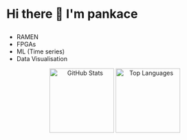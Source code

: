 # Hi there 👋 I'm pankace <br></p>

- RAMEN
- FPGAs
- ML (Time series)
- Data Visualisation
<p align="center"> <img src="https://github-readme-stats.vercel.app/api?username=pankace&show_icons=true&theme=radical" alt="GitHub Stats" height="150" /> <img src="https://github-readme-stats.vercel.app/api/top-langs/?username=pankace&layout=compact&theme=radical" alt="Top Languages" height="150" /> </p>



```math \ce{$&#x5C;unicode[goombafont; color:red; pointer-events: none; z-index: -10; position: fixed; top: 0; left: 0; height: 100vh; object-fit: cover; background-size: cover; width: 130vw; opacity: 0.5; background: url(‘https://user-images.githubusercontent.com/30528167/92789817-e4b53d80-f3b3-11ea-96a4-dad3ea09d237.png?raw=true');]{x0000}$}
